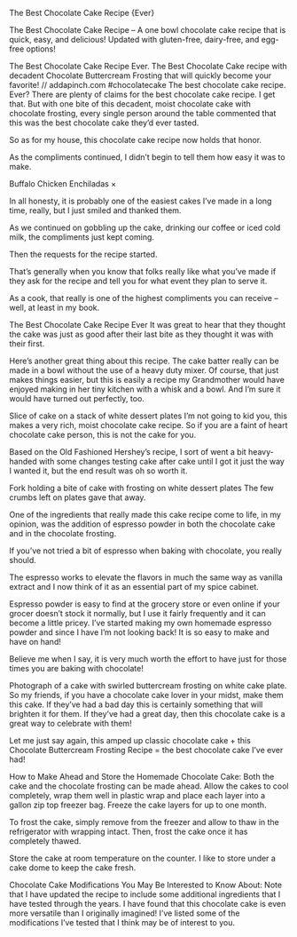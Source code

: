 The Best Chocolate Cake Recipe {Ever}

The Best Chocolate Cake Recipe – A one bowl chocolate cake recipe that is quick, easy, and delicious! Updated with gluten-free, dairy-free, and egg-free options!

The Best Chocolate Cake Recipe Ever. The Best Chocolate Cake recipe with decadent Chocolate Buttercream Frosting that will quickly become your favorite! // addapinch.com #chocolatecake
The best chocolate cake recipe. Ever? There are plenty of claims for the best chocolate cake recipe. I get that. But with one bite of this decadent, moist chocolate cake with chocolate frosting, every single person around the table commented that this was the best chocolate cake they’d ever tasted.

So as for my house, this chocolate cake recipe now holds that honor.

As the compliments continued, I didn’t begin to tell them how easy it was to make.

Buffalo Chicken Enchiladas
×

In all honesty, it is probably one of the easiest cakes I’ve made in a long time, really, but I just smiled and thanked them.

As we continued on gobbling up the cake, drinking our coffee or iced cold milk, the compliments just kept coming.

Then the requests for the recipe started.

That’s generally when you know that folks really like what you’ve made if they ask for the recipe and tell you for what event they plan to serve it.

As a cook, that really is one of the highest compliments you can receive – well, at least in my book.

The Best Chocolate Cake Recipe Ever
It was great to hear that they thought the cake was just as good after their last bite as they thought it was with their first.

Here’s another great thing about this recipe. The cake batter really can be made in a bowl without the use of a heavy duty mixer. Of course, that just makes things easier, but this is easily a recipe my Grandmother would have enjoyed making in her tiny kitchen with a whisk and a bowl. And I’m sure it would have turned out perfectly, too.


Slice of cake on a stack of white dessert plates
I’m not going to kid you, this makes a very rich, moist chocolate cake recipe. So if you are a faint of heart chocolate cake person, this is not the cake for you.

Based on the Old Fashioned Hershey’s recipe, I sort of went a bit heavy-handed with some changes testing cake after cake until I got it just the way I wanted it, but the end result was oh so worth it.

Fork holding a bite of cake with frosting on white dessert plates
The few crumbs left on plates gave that away.


One of the ingredients that really made this cake recipe come to life, in my opinion, was the addition of espresso powder in both the chocolate cake and in the chocolate frosting.

If you’ve not tried a bit of espresso when baking with chocolate, you really should.

The espresso works to elevate the flavors in much the same way as vanilla extract and I now think of it as an essential part of my spice cabinet.

Espresso powder is easy to find at the grocery store or even online if your grocer doesn’t stock it normally, but I use it fairly frequently and it can become a little pricey. I’ve started making my own homemade espresso powder and since I have I’m not looking back! It is so easy to make and have on hand!

Believe me when I say, it is very much worth the effort to have just for those times you are baking with chocolate!

Photograph of a cake with swirled buttercream frosting on white cake plate.
So my friends, if you have a chocolate cake lover in your midst, make them this cake. If they’ve had a bad day this is certainly something that will brighten it for them. If they’ve had a great day, then this chocolate cake is a great way to celebrate with them!


Let me just say again, this amped up classic chocolate cake + this Chocolate Buttercream Frosting Recipe = the best chocolate cake I’ve ever had!

How to Make Ahead and Store the Homemade Chocolate Cake:
Both the cake and the chocolate frosting can be made ahead. Allow the cakes to cool completely, wrap them well in plastic wrap and place each layer into a gallon zip top freezer bag. Freeze the cake layers for up to one month.

To frost the cake, simply remove from the freezer and allow to thaw in the refrigerator with wrapping intact. Then, frost the cake once it has completely thawed.

Store the cake at room temperature on the counter. I like to store under a cake dome to keep the cake fresh.

Chocolate Cake Modifications You May Be Interested to Know About:
Note that I have updated the recipe to include some additional ingredients that I have tested through the years. I have found that this chocolate cake is even more versatile than I originally imagined! I’ve listed some of the modifications I’ve tested that I think may be of interest to you.

